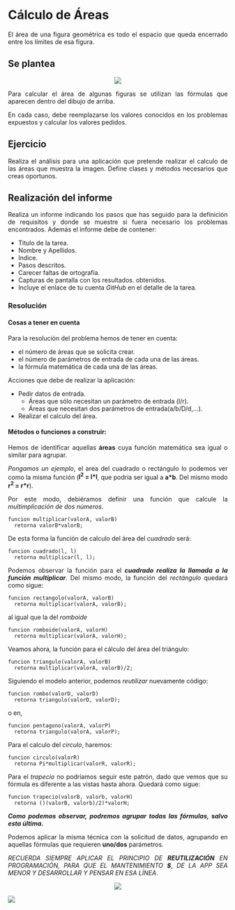 <div align="justify">

# Cálculo de Áreas

  El área de una figura geométrica es todo el espacio que queda encerrado entre los límites de esa figura.

## Se plantea

<div align="center">
  <img src="https://www.profesorenlinea.cl/geometriaimagen/areas01.gif" >
</div>

  Para calcular el área de algunas figuras se utilizan las fórmulas que aparecen dentro del dibujo de arriba.

  En cada caso, debe reemplazarse los valores conocidos en los problemas expuestos y calcular los valores pedidos.


## Ejercicio  

  Realiza el análisis para una aplicación que pretende realizar el calculo de las áreas que muestra la imagen. Define clases y métodos necesarios que creas oportunos.


## Realización del informe

  Realiza un informe indicando los pasos que has seguido para la definición de requisitos y donde se muestre si fuera necesario los problemas encontrados.
  Además el informe debe de contener:
   - Titulo de la tarea.
   - Nombre y Apellidos.
   - Indice.
   - Pasos descritos.
   - Carecer faltas de ortografía.
   - Capturas de pantalla con los resultados. obtenidos.
   - Incluye el enlace de tu cuenta _GitHub_ en el detalle de la tarea.

<!--
  <details>
     <summary>PULSA PARA VER UNA APROXIMACIÓN A LA SOLUCIÓN:</summary>
-->

### Resolución

#### Cosas a tener en cuenta

  Para la resolución del problema hemos de tener en cuenta:
  - el número de áreas que se solicita crear.
  - el número de parámetros de entrada de cada una de las áreas.
  - la fórmula matemática de cada una de las áreas.

  Acciones que debe de realizar la aplicación:
  - Pedir datos de entrada.
    - Áreas que sólo necesitan un parámetro de entrada (l/r).
    - Áreas que necesitan dos parámetros de entrada(a/b/D/d,...).
  - Realizar el calculo del área.

#### Métodos o funciones a construir:

  Hemos de identificar aquellas __áreas__ cuya función matemática sea igual o similar para agrupar.

  _Pongamos un ejemplo_, el area del cuadrado o rectángulo lo podemos ver como la misma función (__l<sup>2</sup> = l*l__, que podría ser igual a __a*b__. Del mismo modo __r<sup>2</sup> = r*r__).

  Por este modo, debiéramos definir una función que calcule la _multimplicación de dos números_.

  ```
  funcion multiplicar(valorA, valorB)
    retorna valorB*valorB;
  ```

  De esta forma la función de calculo del área del _cuadrado_ será:
  ```
  funcion cuadrado(l, l)
    retorna multiplicar(l, l);
  ```

  Podemos observar la función para el ___cuadrado realiza la llamada a la función multiplicar___. Del mismo modo, la función del _rectángulo_ quedará como sigue:
  ```
  funcion rectangolo(valorA, valorB)
    retorna multiplicar(valorA, valorB);
  ```
  al igual que la del _romboide_
  ```
  funcion romboide(valorA, valorH)
    retorna multiplicar(valorA, valorH);
  ```

  Veamos ahora, la función para el cálculo del área del triángulo:
  ```
  funcion triangulo(valorA, valorB)
    retorna multiplicar(valorA, valorB)/2;
  ```

  Siguiendo el modelo anterior, podemos _reutilizar_ nuevamente código:
  ```
  funcion rombo(valorD, valorD)
    retorna triangulo(valorD, valorD);
  ```
  o en,
  ```
  funcion pentagono(valorA, valorP)
    retorna triangulo(valorA, valorP);
  ```
  Para el calculo del _circulo_, haremos:
  ```
  funcion circulo(valorR)
    retorna Pi*multiplicar(valorR, valorR);
  ```

  Para el _trapecio_ no podríamos seguir este patrón, dado que vemos que su fórmula es diferente a las vistas hasta ahora. Quedará como sigue:
  ```
  funcion trapecio(valorB, valorb, valorH)
    retorna ()(valorB, valorb)/2)*valorH;
  ```

  ___Como podemos observar, podremos agrupar todas las fórmulas, salvo esta última.___

  Podemos aplicar la misma técnica con la solicitud de datos, agrupando en aquellas fórmulas que requieren __uno/dos__ parámetros.

  _RECUERDA SIEMPRE APLICAR EL PRINCIPIO DE_ ___REUTILIZACIÓN___ _EN PROGRAMACIÓN, PARA QUE EL MANTENIMIENTO_ ___$___, _DE LA APP SEA MENOR Y DESARROLLAR Y PENSAR EN ESA LÍNEA_.


  <div align="center">
    <img src="https://viewer.diagrams.net/?tags=%7B%7D&highlight=0000ff&edit=_blank&layers=1&nav=1#G1eYF0tzUB12cDQUFzNFeA0kqAGT1WV8wp" >
  </div>

  ![](https://viewer.diagrams.net/?tags=%7B%7D&highlight=0000ff&edit=_blank&layers=1&nav=1#G1eYF0tzUB12cDQUFzNFeA0kqAGT1WV8wp)






  </details>

<div>
